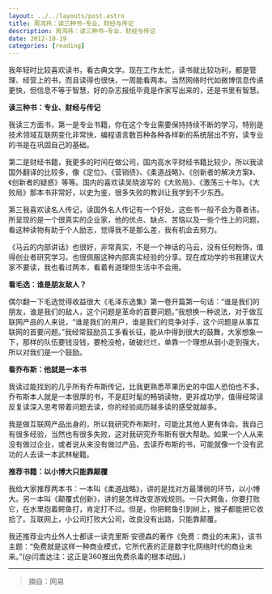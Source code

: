 ```yaml
---
layout: ../../layouts/post.astro
title: 周鸿祎：读三种书–专业、财经与传记
description: 周鸿祎：读三种书–专业、财经与传记
date: 2012-10-19
categories: [reading]
---
```


我年轻时比较喜欢读书，看古典文学。现在工作太忙，读书就比较功利，都是管理、经营上的书，而且读得也很快，一周能看两本。当然网络时代如微博信息传递更快，但信息不等于智慧，好的杂志报纸毕竟是作家写出来的，还是书里有智慧。

**读三种书：专业、财经与传记**

我读三方面书，第一是专业书籍，你在这个专业需要保持持续不断的学习，特别是技术领域互联网变化非常快，编程语言数百种各种各样新的系统层出不穷，读专业的书是在巩固自己的基础。

第二是财经书籍，我更多的时间在做公司，国内高水平财经书籍比较少，所以我读国外翻译的比较多，像《定位》、《营销债》、《柔道战略》、《创新者的解决方案》、《创新者的疑惑》等等。国内的喜欢读吴晓波写的《大败局》、《激荡三十年》。《大败局》那本书非常好，以史为鉴，很多失败的教训让我学到不少东西。

第三我喜欢读名人传记，读国外名人传记有一个好处，这些书一般不会为尊者讳，所呈现的是一个很真实的企业家，他的优点、缺点、苦恼以及一些个性上的问题，看这种读物有助于个人励志，觉得我不是那么差，我有机会去努力。

《马云的内部讲话》也很好，非常真实，不是一个神话的马云，没有任何粉饰，值得创业者研究学习。也很佩服这种内部真实经验的分享。现在成功学的书我建议大家不要读，我也看过两本，看着有道理但生活中不会用。

**看毛选：谁是朋友敌人？**

偶尔翻一下毛选觉得收益很大《毛泽东选集》第一卷开篇第一句话：“谁是我们的朋友，谁是我们的敌人，这个问题是革命的首要问题。”我想换一种说法，对于做互联网产品的人来说，“谁是我们的用户，谁是我们的竞争对手，这个问题是从事互联网的首要问题。”我经常鼓励员工多看长征，能从中得到很大的鼓舞，大家想象一下，那样的队伍要钱没钱，要枪没枪，破破烂烂，单靠一个理想从弱小走到强大，所以对我们是一个鼓励。

**看乔布斯：他就是一本书**

我读过能找到的几乎所有乔布斯传记，比我更熟悉苹果历史的中国人恐怕也不多。乔布斯本人就是一本很厚的书，不是赶时髦的畅销读物，更非成功学，值得经常读反复读深入思考带着问题去读，你的经验阅历越多读的感受就越多。

我是做互联网产品出身的，所以我研究乔布斯时，可能比其他人更有体会。我自己有很多经验，当然也有很多失败，这对我研究乔布斯有很大帮助。如果一个人从来没有做过企业，或者说从来没有做过产品，去读乔布斯的书，可能就像一个没有武功的人去读一本武林秘籍。

**推荐书籍：以小博大只能靠颠覆**

我给大家推荐两本书：一本叫《柔道战略》，讲的是找对方最薄弱的环节，以小博大。另一本叫《颠覆式创新》，讲的是怎样改变游戏规则。一只大鳄鱼，你要打败它，在水里抱着鳄鱼打，肯定打不过。但是，你把鳄鱼引到树上，猴子都能把它收拾了。互联网上，小公司打败大公司，改良没有出路，只能靠颠覆。

我还推荐业内业外人士都读一读克里斯·安德森的著作《免费：商业的未来》，该书主题：“免费就是这样一种商业模式，它所代表的正是数字化网络时代的商业未来。”(@闫嵩达注：这正是360推出免费杀毒的根本动因。)

---

>摘自：网易
